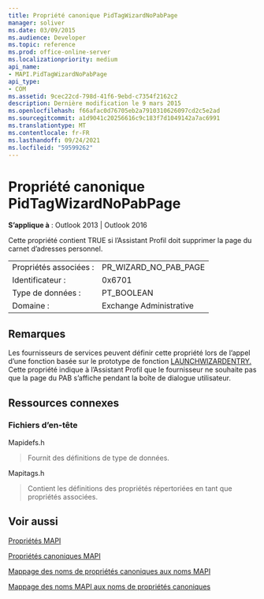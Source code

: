 ```yaml
---
title: Propriété canonique PidTagWizardNoPabPage
manager: soliver
ms.date: 03/09/2015
ms.audience: Developer
ms.topic: reference
ms.prod: office-online-server
ms.localizationpriority: medium
api_name:
- MAPI.PidTagWizardNoPabPage
api_type:
- COM
ms.assetid: 9cec22cd-798d-41f6-9ebd-c7354f2162c2
description: Dernière modification le 9 mars 2015
ms.openlocfilehash: f66afac0d76705eb2a7910310626097cd2c5e2ad
ms.sourcegitcommit: a1d9041c20256616c9c183f7d1049142a7ac6991
ms.translationtype: MT
ms.contentlocale: fr-FR
ms.lasthandoff: 09/24/2021
ms.locfileid: "59599262"
---
```

# <a name="pidtagwizardnopabpage-canonical-property"></a>Propriété canonique PidTagWizardNoPabPage

  
  
**S’applique à** : Outlook 2013 | Outlook 2016 
  
Cette propriété contient TRUE si l’Assistant Profil doit supprimer la page du carnet d’adresses personnel.
  
|||
|:-----|:-----|
|Propriétés associées :  <br/> |PR_WIZARD_NO_PAB_PAGE  <br/> |
|Identificateur :  <br/> |0x6701  <br/> |
|Type de données :  <br/> |PT_BOOLEAN  <br/> |
|Domaine :  <br/> |Exchange Administrative  <br/> |
   
## <a name="remarks"></a>Remarques

Les fournisseurs de services peuvent définir cette propriété lors de l’appel d’une fonction basée sur le prototype de fonction [LAUNCHWIZARDENTRY.](launchwizardentry.md) Cette propriété indique à l’Assistant Profil que le fournisseur ne souhaite pas que la page du PAB s’affiche pendant la boîte de dialogue utilisateur. 
  
## <a name="related-resources"></a>Ressources connexes

### <a name="header-files"></a>Fichiers d’en-tête

Mapidefs.h
  
> Fournit des définitions de type de données.
    
Mapitags.h
  
> Contient les définitions des propriétés répertoriées en tant que propriétés associées.
    
## <a name="see-also"></a>Voir aussi



[Propriétés MAPI](mapi-properties.md)
  
[Propriétés canoniques MAPI](mapi-canonical-properties.md)
  
[Mappage des noms de propriétés canoniques aux noms MAPI](mapping-canonical-property-names-to-mapi-names.md)
  
[Mappage des noms MAPI aux noms de propriétés canoniques](mapping-mapi-names-to-canonical-property-names.md)

